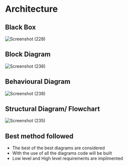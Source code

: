 # Architecture

## Black Box
![Screenshot (228)](https://user-images.githubusercontent.com/42509490/155834819-0c1687c7-6275-4996-bb24-75e96938209d.png)

## Block Diagram
![Screenshot (236)](https://user-images.githubusercontent.com/42509490/155855066-98dbbd85-6947-4f2e-944c-56c239688da8.png)

## Behavioural Diagram
![Screenshot (238)](https://user-images.githubusercontent.com/42509490/155856818-2d1176be-76cd-4286-b45a-87f9351686cf.png)

## Structural Diagram/ Flowchart
![Screenshot (235)](https://user-images.githubusercontent.com/42509490/155854412-a949ab20-b0ad-4bfd-8742-4a0124acacc9.png)

## Best method followed
*   The best of the best diagrams are considered
*   With the use of all the diagrams code will be built
*   Low level and High level requirements are implimented
